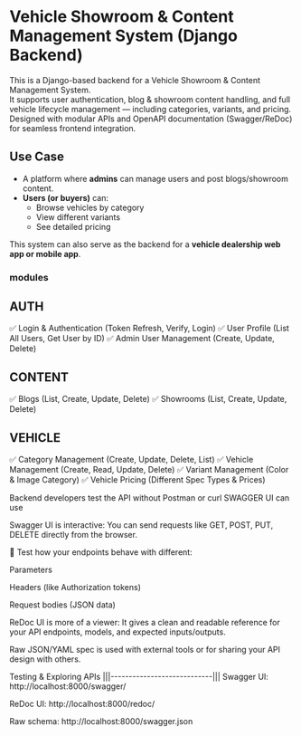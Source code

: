 # Vehicle Showroom & Content Management System (Django Backend)

This is a Django-based backend for a Vehicle Showroom & Content Management System.  
It supports user authentication, blog & showroom content handling, and full vehicle lifecycle management — including categories, variants, and pricing. Designed with modular APIs and OpenAPI documentation (Swagger/ReDoc) for seamless frontend integration.

## Use Case

- A platform where **admins** can manage users and post blogs/showroom content.
- **Users (or buyers)** can:
  - Browse vehicles by category
  - View different variants
  - See detailed pricing

This system can also serve as the backend for a **vehicle dealership web app or mobile app**.

### modules

AUTH
-------
✅ Login & Authentication (Token Refresh, Verify, Login)
✅ User Profile (List All Users, Get User by ID)
✅ Admin User Management (Create, Update, Delete)

CONTENT
---------
✅ Blogs (List, Create, Update, Delete)
✅ Showrooms (List, Create, Update, Delete)

VEHICLE
----------
✅ Category Management (Create, Update, Delete, List)
✅ Vehicle Management (Create, Read, Update, Delete)
✅ Variant Management (Color & Image Category)
✅ Vehicle Pricing (Different Spec Types & Prices)


Backend developers test the API without Postman or curl SWAGGER UI can use


Swagger UI is interactive:
You can send requests like GET, POST, PUT, DELETE directly from the browser.

🔧 Test how your endpoints behave with different:

Parameters

Headers (like Authorization tokens)

Request bodies (JSON data)

ReDoc UI is more of a viewer:
It gives a clean and readable reference for your API endpoints, models, and expected inputs/outputs.

Raw JSON/YAML spec is used with external tools or for sharing your API design with others.


Testing & Exploring APIs 
|||----------------------------|||
Swagger UI: http://localhost:8000/swagger/

ReDoc UI: http://localhost:8000/redoc/

Raw schema: http://localhost:8000/swagger.json


